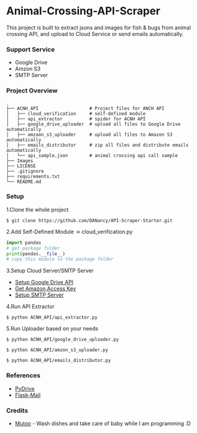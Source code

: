 # Animal-Crossing-API-Scraper
This project is built to extract jsons and images for fish & bugs from animal crossing API, and upload to Cloud Service or send emails automatically. 


### Support Service
* Google Drive
* Amzon S3
* SMTP Server


### Project Overview
```text
.
├── ACNH_API                   # Project files for ANCH API
│   ├── cloud_verification     # self-defined module
│   ├── api_extractor          # spider for ACNH API
│   ├── google_drive_uploader  # upload all files to Google Drive automatically
│   ├── amzaon_s3_uploader     # upload all files to Amazon S3 automatically
│   ├── emails_distributor     # zip all files and distribute emails automatically
│   └── api_sample.json        # animal crossing api call sample
├── Images
├── LICENSE
├── .gitignore
├── requirements.txt
└── README.md
```


### Setup
1.Clone the whole project
```shell script
$ git clone https://github.com/DANancy/API-Scraper-Starter.git
```

2.Add Self-Defined Module -> cloud_verification.py
```python
import pandas
# get package folder
print(pandas.__file__)
# copy this module to the package folder
```

3.Setup Cloud Server/SMTP Server
* [Setup Google Drive API](https://medium.com/@annissouames99/how-to-upload-files-automatically-to-drive-with-python-ee19bb13dda)
* [Get Amazon Access Key](https://medium.com/@shamnad.p.s/how-to-create-an-s3-bucket-and-aws-access-key-id-and-secret-access-key-for-accessing-it-5653b6e54337)
* [Setup SMTP Server](https://www.siteground.com/kb/google_free_smtp_server/)

4.Run API Extractor
```shell script
$ python ACNH_API/api_extractor.py
```

5.Run Uploader based on your needs
```shell script
$ python ACNH_API/google_drive_uploader.py
```
```shell script
$ python ACNH_API/amzon_s3_uploader.py
```
```shell script
$ python ACNH_API/emails_distributor.py
```


### References
* [PyDrive](https://gsuitedevs.github.io/PyDrive/docs/build/html/index.html)
* [Flask-Mail](https://pythonhosted.org/Flask-Mail/)


### Credits
* [Mutoo](https://github.com/mutoo) - Wash dishes and take care of baby while I am programming :D
